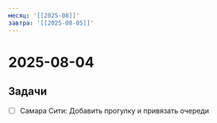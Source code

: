 ```yaml
---
месяц: '[[2025-08]]'
завтра: '[[2025-08-05]]'
---
```


# 2025-08-04

## Задачи

 - [ ] Самара Сити: Добавить прогулку и привязать очереди
